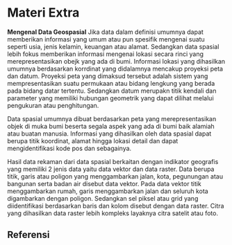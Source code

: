 # **Materi Extra**

**Mengenal Data Geospasial**
Jika data dalam definisi umumnya dapat memberikan informasi yang umum atau pun spesifik mengenai suatu seperti usia, jenis kelamin, keuangan atau alamat. Sedangkan data spasial lebih fokus memberikan informasi mengenai lokasi secara rinci yang merepresentasikan obejk yang ada di bumi. Informasi lokasi yang dihasilkan umumnya berdasarkan korrdinat yang didalamnya mencakup proyeksi peta dan datum. Proyeksi peta yang dimaksud tersebut adalah sistem yang mempresentasikan suatu permukaan atau bidang lengkung yang berada pada bidang datar tertentu. Sedangkan datum merupakn titik kendali dan parameter yang memiliki hubungan geometrik yang dapat dilihat melalui pengukuran atau penghitungan. 

Data spasial umumnya dibuat berdasarkan peta yang merepresentasikan objek di muka bumi beserta segala aspek yang ada di bumi baik alamiah atau buatan manusia. Informasi yang dihasilkan oleh data spasial dapat berupa titik koordinat, alamat hingga lokasi detail dan dapat mengidentifikasi kode pos dan sebagainya. 

Hasil data rekaman dari data spasial berkaitan dengan indikator geografis yang memiliki 2 jenis data yaitu data vektor dan data raster. Data berupa titik, garis atau poligon yang menggambarkan jalan, kota, pegunungan atau bangunan serta badan air disebut data vektor. Pada data vektor titik menggambarkan rumah, garis menggambarkan jalan dan seluruh kota digambarkan dengan poligon. Sedangkan sel piksel atau grid yang diidentifikasi berdasarkan baris dan kolom disebut dengan data raster. Citra yang dihasilkan data raster lebih kompleks layaknya citra satelit atau foto.


## Referensi
